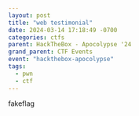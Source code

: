 ```yaml
---
layout: post
title: "web testimonial"
date: 2024-03-14 17:18:49 -0700
categories: ctfs
parent: HackTheBox - Apocolypse '24
grand_parent: CTF Events
event: "hackthebox-apocolypse"
tags:
  - pwn
  - ctf
---
```


fakeflag
